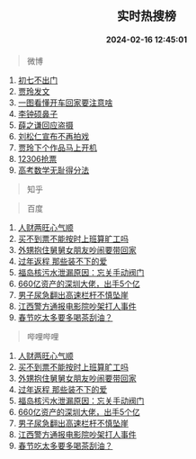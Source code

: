 <div align="center"><h2>实时热搜榜</h2><h4>2024-02-16 12:45:01</h4></div>

> 微博  

1. [初七不出门](https://s.weibo.com/weibo?q=%23%E5%88%9D%E4%B8%83%E4%B8%8D%E5%87%BA%E9%97%A8%23&t=31&band_rank=1&Refer=top)<br />
2. [贾玲发文](https://s.weibo.com/weibo?q=%E8%B4%BE%E7%8E%B2%E5%8F%91%E6%96%87&t=31&band_rank=2&Refer=top)<br />
3. [一图看懂开车回家要注意啥](https://s.weibo.com/weibo?q=%23%E4%B8%80%E5%9B%BE%E7%9C%8B%E6%87%82%E5%BC%80%E8%BD%A6%E5%9B%9E%E5%AE%B6%E8%A6%81%E6%B3%A8%E6%84%8F%E5%95%A5%23&t=31&band_rank=3&Refer=top)<br />
4. [李钟硕鼻子](https://s.weibo.com/weibo?q=%E6%9D%8E%E9%92%9F%E7%A1%95%E9%BC%BB%E5%AD%90&t=31&band_rank=4&Refer=top)<br />
5. [薛之谦回应盗摄](https://s.weibo.com/weibo?q=%23%E8%96%9B%E4%B9%8B%E8%B0%A6%E5%9B%9E%E5%BA%94%E7%9B%97%E6%91%84%23&t=31&band_rank=5&Refer=top)<br />
6. [刘松仁宣布不再拍戏](https://s.weibo.com/weibo?q=%23%E5%88%98%E6%9D%BE%E4%BB%81%E5%AE%A3%E5%B8%83%E4%B8%8D%E5%86%8D%E6%8B%8D%E6%88%8F%23&t=31&band_rank=6&Refer=top)<br />
7. [贾玲下个作品马上开机](https://s.weibo.com/weibo?q=%E8%B4%BE%E7%8E%B2%E4%B8%8B%E4%B8%AA%E4%BD%9C%E5%93%81%E9%A9%AC%E4%B8%8A%E5%BC%80%E6%9C%BA&t=31&band_rank=7&Refer=top)<br />
8. [12306抢票](https://s.weibo.com/weibo?q=%2312306%E6%8A%A2%E7%A5%A8%23&t=31&band_rank=8&Refer=top)<br />
9. [高考数学无耻得分法](https://s.weibo.com/weibo?q=%E9%AB%98%E8%80%83%E6%95%B0%E5%AD%A6%E6%97%A0%E8%80%BB%E5%BE%97%E5%88%86%E6%B3%95&t=31&band_rank=9&Refer=top)<br />

> 知乎  


> 百度  

1. [人财两旺心气顺](https://www.baidu.com/s?wd=%E4%BA%BA%E8%B4%A2%E4%B8%A4%E6%97%BA%E5%BF%83%E6%B0%94%E9%A1%BA&sa=fyb_news&rsv_dl=fyb_news)<br />
2. [买不到票不能按时上班算旷工吗](https://www.baidu.com/s?wd=%E4%B9%B0%E4%B8%8D%E5%88%B0%E7%A5%A8%E4%B8%8D%E8%83%BD%E6%8C%89%E6%97%B6%E4%B8%8A%E7%8F%AD%E7%AE%97%E6%97%B7%E5%B7%A5%E5%90%97&sa=fyb_news&rsv_dl=fyb_news)<br />
3. [外甥抱住舅舅女朋友吵闹要带回家](https://www.baidu.com/s?wd=%E5%A4%96%E7%94%A5%E6%8A%B1%E4%BD%8F%E8%88%85%E8%88%85%E5%A5%B3%E6%9C%8B%E5%8F%8B%E5%90%B5%E9%97%B9%E8%A6%81%E5%B8%A6%E5%9B%9E%E5%AE%B6&sa=fyb_news&rsv_dl=fyb_news)<br />
4. [过年返程 那些装不下的爱](https://www.baidu.com/s?wd=%E8%BF%87%E5%B9%B4%E8%BF%94%E7%A8%8B+%E9%82%A3%E4%BA%9B%E8%A3%85%E4%B8%8D%E4%B8%8B%E7%9A%84%E7%88%B1&sa=fyb_news&rsv_dl=fyb_news)<br />
5. [福岛核污水泄漏原因：忘关手动阀门](https://www.baidu.com/s?wd=%E7%A6%8F%E5%B2%9B%E6%A0%B8%E6%B1%A1%E6%B0%B4%E6%B3%84%E6%BC%8F%E5%8E%9F%E5%9B%A0%EF%BC%9A%E5%BF%98%E5%85%B3%E6%89%8B%E5%8A%A8%E9%98%80%E9%97%A8&sa=fyb_news&rsv_dl=fyb_news)<br />
6. [660亿资产的深圳大佬，出手5个亿](https://www.baidu.com/s?wd=660%E4%BA%BF%E8%B5%84%E4%BA%A7%E7%9A%84%E6%B7%B1%E5%9C%B3%E5%A4%A7%E4%BD%AC%EF%BC%8C%E5%87%BA%E6%89%8B5%E4%B8%AA%E4%BA%BF&sa=fyb_news&rsv_dl=fyb_news)<br />
7. [男子尿急翻出高速栏杆不慎坠崖](https://www.baidu.com/s?wd=%E7%94%B7%E5%AD%90%E5%B0%BF%E6%80%A5%E7%BF%BB%E5%87%BA%E9%AB%98%E9%80%9F%E6%A0%8F%E6%9D%86%E4%B8%8D%E6%85%8E%E5%9D%A0%E5%B4%96&sa=fyb_news&rsv_dl=fyb_news)<br />
8. [江西警方通报电影院吵架打人事件](https://www.baidu.com/s?wd=%E6%B1%9F%E8%A5%BF%E8%AD%A6%E6%96%B9%E9%80%9A%E6%8A%A5%E7%94%B5%E5%BD%B1%E9%99%A2%E5%90%B5%E6%9E%B6%E6%89%93%E4%BA%BA%E4%BA%8B%E4%BB%B6&sa=fyb_news&rsv_dl=fyb_news)<br />
9. [春节吃太多要多喝茶刮油？](https://www.baidu.com/s?wd=%E6%98%A5%E8%8A%82%E5%90%83%E5%A4%AA%E5%A4%9A%E8%A6%81%E5%A4%9A%E5%96%9D%E8%8C%B6%E5%88%AE%E6%B2%B9%EF%BC%9F&sa=fyb_news&rsv_dl=fyb_news)<br />

> 哔哩哔哩  

1. [人财两旺心气顺](https://www.baidu.com/s?wd=%E4%BA%BA%E8%B4%A2%E4%B8%A4%E6%97%BA%E5%BF%83%E6%B0%94%E9%A1%BA&sa=fyb_news&rsv_dl=fyb_news)<br />
2. [买不到票不能按时上班算旷工吗](https://www.baidu.com/s?wd=%E4%B9%B0%E4%B8%8D%E5%88%B0%E7%A5%A8%E4%B8%8D%E8%83%BD%E6%8C%89%E6%97%B6%E4%B8%8A%E7%8F%AD%E7%AE%97%E6%97%B7%E5%B7%A5%E5%90%97&sa=fyb_news&rsv_dl=fyb_news)<br />
3. [外甥抱住舅舅女朋友吵闹要带回家](https://www.baidu.com/s?wd=%E5%A4%96%E7%94%A5%E6%8A%B1%E4%BD%8F%E8%88%85%E8%88%85%E5%A5%B3%E6%9C%8B%E5%8F%8B%E5%90%B5%E9%97%B9%E8%A6%81%E5%B8%A6%E5%9B%9E%E5%AE%B6&sa=fyb_news&rsv_dl=fyb_news)<br />
4. [过年返程 那些装不下的爱](https://www.baidu.com/s?wd=%E8%BF%87%E5%B9%B4%E8%BF%94%E7%A8%8B+%E9%82%A3%E4%BA%9B%E8%A3%85%E4%B8%8D%E4%B8%8B%E7%9A%84%E7%88%B1&sa=fyb_news&rsv_dl=fyb_news)<br />
5. [福岛核污水泄漏原因：忘关手动阀门](https://www.baidu.com/s?wd=%E7%A6%8F%E5%B2%9B%E6%A0%B8%E6%B1%A1%E6%B0%B4%E6%B3%84%E6%BC%8F%E5%8E%9F%E5%9B%A0%EF%BC%9A%E5%BF%98%E5%85%B3%E6%89%8B%E5%8A%A8%E9%98%80%E9%97%A8&sa=fyb_news&rsv_dl=fyb_news)<br />
6. [660亿资产的深圳大佬，出手5个亿](https://www.baidu.com/s?wd=660%E4%BA%BF%E8%B5%84%E4%BA%A7%E7%9A%84%E6%B7%B1%E5%9C%B3%E5%A4%A7%E4%BD%AC%EF%BC%8C%E5%87%BA%E6%89%8B5%E4%B8%AA%E4%BA%BF&sa=fyb_news&rsv_dl=fyb_news)<br />
7. [男子尿急翻出高速栏杆不慎坠崖](https://www.baidu.com/s?wd=%E7%94%B7%E5%AD%90%E5%B0%BF%E6%80%A5%E7%BF%BB%E5%87%BA%E9%AB%98%E9%80%9F%E6%A0%8F%E6%9D%86%E4%B8%8D%E6%85%8E%E5%9D%A0%E5%B4%96&sa=fyb_news&rsv_dl=fyb_news)<br />
8. [江西警方通报电影院吵架打人事件](https://www.baidu.com/s?wd=%E6%B1%9F%E8%A5%BF%E8%AD%A6%E6%96%B9%E9%80%9A%E6%8A%A5%E7%94%B5%E5%BD%B1%E9%99%A2%E5%90%B5%E6%9E%B6%E6%89%93%E4%BA%BA%E4%BA%8B%E4%BB%B6&sa=fyb_news&rsv_dl=fyb_news)<br />
9. [春节吃太多要多喝茶刮油？](https://www.baidu.com/s?wd=%E6%98%A5%E8%8A%82%E5%90%83%E5%A4%AA%E5%A4%9A%E8%A6%81%E5%A4%9A%E5%96%9D%E8%8C%B6%E5%88%AE%E6%B2%B9%EF%BC%9F&sa=fyb_news&rsv_dl=fyb_news)<br />
